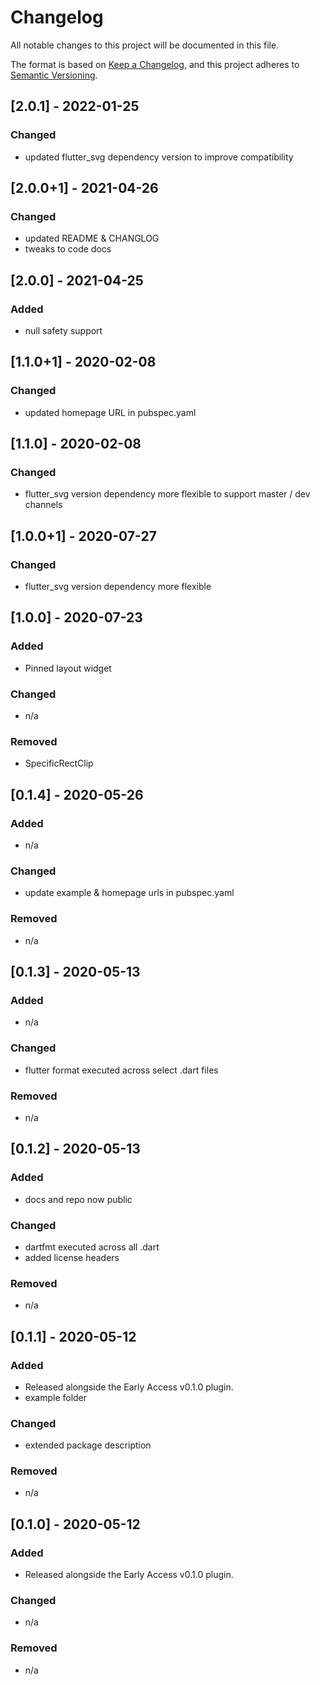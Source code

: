 # Changelog

All notable changes to this project will be documented in this file.

The format is based on [Keep a Changelog](https://keepachangelog.com/en/1.0.0/),
and this project adheres to [Semantic Versioning](https://semver.org/spec/v2.0.0.html).

## [2.0.1] - 2022-01-25

### Changed
- updated flutter_svg dependency version to improve compatibility

## [2.0.0+1] - 2021-04-26

### Changed
- updated README & CHANGLOG
- tweaks to code docs

## [2.0.0] - 2021-04-25

### Added
- null safety support

## [1.1.0+1] - 2020-02-08

### Changed
- updated homepage URL in pubspec.yaml

## [1.1.0] - 2020-02-08

### Changed
- flutter_svg version dependency more flexible to support master / dev channels

## [1.0.0+1] - 2020-07-27

### Changed
- flutter_svg version dependency more flexible

## [1.0.0] - 2020-07-23

### Added
- Pinned layout widget

### Changed
- n/a

### Removed
- SpecificRectClip


## [0.1.4] - 2020-05-26

### Added
- n/a

### Changed
- update example & homepage urls in pubspec.yaml

### Removed
- n/a


## [0.1.3] - 2020-05-13

### Added
- n/a

### Changed
- flutter format executed across select .dart files

### Removed
- n/a

## [0.1.2] - 2020-05-13

### Added
- docs and repo now public

### Changed
- dartfmt executed across all .dart
- added license headers

### Removed
- n/a


## [0.1.1] - 2020-05-12

### Added

- Released alongside the Early Access v0.1.0 plugin.
- example folder

### Changed
- extended package description

### Removed
- n/a


## [0.1.0] - 2020-05-12

### Added
- Released alongside the Early Access v0.1.0 plugin.

### Changed
- n/a

### Removed
- n/a